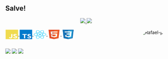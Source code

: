 ## Salve!
<div align="center">
  <a href="https://github.com/Rafael-Bonin">
  <img height="180em" src="https://github-readme-stats-eight-theta.vercel.app/api?username=Rafael-Bonin&show_icons=true&theme=nightowl&include_all_commits=true&count_private=true"/>
  <img height="180em" src="https://github-readme-stats-eight-theta.vercel.app/api/top-langs/?username=Rafael-Bonin&layout=compact&langs_count=7&theme=nightowl"/>
</div>
<div style="display: inline_block"><br>
  <img align="center" alt="Rafa-JavaScript" height="30" width="40" src="https://raw.githubusercontent.com/devicons/devicon/master/icons/javascript/javascript-plain.svg">
  <img align="center" alt="TypeScript" height="30" width="40" src="https://raw.githubusercontent.com/devicons/devicon/master/icons/typescript/typescript-plain.svg">
  <img align="center" alt="React" height="30" width="40" src="https://raw.githubusercontent.com/devicons/devicon/master/icons/react/react-original.svg">
  <img align="center" alt="HTML" height="30" width="40" src="https://raw.githubusercontent.com/devicons/devicon/master/icons/html5/html5-original.svg">
  <img align="center" alt="CSS" height="30" width="40" src="https://raw.githubusercontent.com/devicons/devicon/master/icons/css3/css3-original.svg">
  <img align="right" alt="Rafael-pic" height="150" style="border-radius:50px;" src="https://cdn.discordapp.com/attachments/789943564367822878/967857879816228964/c9145541-d400-4c26-8442-21876a1c8887.JPG">
</div>
  
  ##
 
<div> 
  <a href="https://www.instagram.com/lilraffbonin/" target="_blank"><img src="https://img.shields.io/badge/-Instagram-%23E4405F?style=for-the-badge&logo=instagram&logoColor=white" target="_blank"></a>
  <a href = "mailto:rafalyf11@gmail.com"><img src="https://img.shields.io/badge/-Gmail-%23333?style=for-the-badge&logo=gmail&logoColor=white" target="_blank"></a>
  <a href="https://www.linkedin.com/in/rafael11bonin" target="_blank"><img src="https://img.shields.io/badge/-LinkedIn-%230077B5?style=for-the-badge&logo=linkedin&logoColor=white" target="_blank"></a> 
</div>
